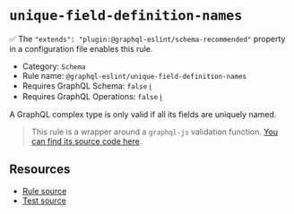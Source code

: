 # `unique-field-definition-names`

✅ The `"extends": "plugin:@graphql-eslint/schema-recommended"` property in a configuration file enables this rule.

- Category: `Schema`
- Rule name: `@graphql-eslint/unique-field-definition-names`
- Requires GraphQL Schema: `false` [ℹ️](../../README.md#extended-linting-rules-with-graphql-schema)
- Requires GraphQL Operations: `false` [ℹ️](../../README.md#extended-linting-rules-with-siblings-operations)

A GraphQL complex type is only valid if all its fields are uniquely named.

> This rule is a wrapper around a `graphql-js` validation function. [You can find its source code here](https://github.com/graphql/graphql-js/blob/main/src/validation/rules/UniqueFieldDefinitionNamesRule.ts).

## Resources

- [Rule source](https://github.com/graphql/graphql-js/blob/main/src/validation/rules/UniqueFieldDefinitionNamesRule.ts)
- [Test source](https://github.com/graphql/graphql-js/tree/main/src/validation/__tests__/UniqueFieldDefinitionNamesRule-test.ts)
